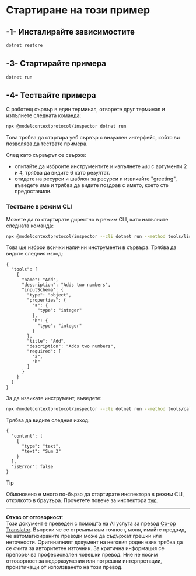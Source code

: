 <!--
CO_OP_TRANSLATOR_METADATA:
{
  "original_hash": "92af35e8c34923031f3d228dffad9ebb",
  "translation_date": "2025-09-03T16:18:22+00:00",
  "source_file": "03-GettingStarted/01-first-server/solution/dotnet/README.md",
  "language_code": "bg"
}
-->
# Стартиране на този пример

## -1- Инсталирайте зависимостите

```bash
dotnet restore
```

## -3- Стартирайте примера

```bash
dotnet run
```

## -4- Тествайте примера

С работещ сървър в един терминал, отворете друг терминал и изпълнете следната команда:

```bash
npx @modelcontextprotocol/inspector dotnet run
```

Това трябва да стартира уеб сървър с визуален интерфейс, който ви позволява да тествате примера.

След като сървърът се свърже:

- опитайте да изброите инструментите и изпълнете `add` с аргументи 2 и 4, трябва да видите 6 като резултат.
- отидете на ресурси и шаблон за ресурси и извикайте "greeting", въведете име и трябва да видите поздрав с името, което сте предоставили.

### Тестване в режим CLI

Можете да го стартирате директно в режим CLI, като изпълните следната команда:

```bash
npx @modelcontextprotocol/inspector --cli dotnet run --method tools/list
```

Това ще изброи всички налични инструменти в сървъра. Трябва да видите следния изход:

```text
{
  "tools": [
    {
      "name": "Add",
      "description": "Adds two numbers",
      "inputSchema": {
        "type": "object",
        "properties": {
          "a": {
            "type": "integer"
          },
          "b": {
            "type": "integer"
          }
        },
        "title": "Add",
        "description": "Adds two numbers",
        "required": [
          "a",
          "b"
        ]
      }
    }
  ]
}
```

За да извикате инструмент, въведете:

```bash
npx @modelcontextprotocol/inspector --cli dotnet run --method tools/call --tool-name Add --tool-arg a=1 --tool-arg b=2
```

Трябва да видите следния изход:

```text
{
  "content": [
    {
      "type": "text",
      "text": "Sum 3"
    }
  ],
  "isError": false
}
```

> [!TIP]
> Обикновено е много по-бързо да стартирате инспектора в режим CLI, отколкото в браузъра.
> Прочетете повече за инспектора [тук](https://github.com/modelcontextprotocol/inspector).

---

**Отказ от отговорност**:  
Този документ е преведен с помощта на AI услуга за превод [Co-op Translator](https://github.com/Azure/co-op-translator). Въпреки че се стремим към точност, моля, имайте предвид, че автоматизираните преводи може да съдържат грешки или неточности. Оригиналният документ на неговия роден език трябва да се счита за авторитетен източник. За критична информация се препоръчва професионален човешки превод. Ние не носим отговорност за недоразумения или погрешни интерпретации, произтичащи от използването на този превод.
